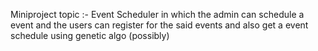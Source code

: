 Miniproject topic :- Event Scheduler in which the admin can schedule a event and the users can register for the said events and also get a event schedule using genetic algo (possibly)
